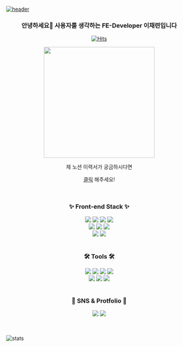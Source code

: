 <!------------------------- 헤더 ---------------------------->
[![header](https://capsule-render.vercel.app/api?type=waving&color=gradient&height=300&section=header&text=CHAERYEON&fontSize=80&animation=twinkling&descAlignY=30)]([https://github.com/CHAERYEON-LEE])

<!------------------------- 프로필사진 및 노션이력서 링크---------------------------->
<div align="center">
<h3>안녕하세요👋 사용자를 생각하는 FE-Developer 이채련입니다</h3>
  
[![Hits](https://hits.seeyoufarm.com/api/count/incr/badge.svg?url=https%3A%2F%2Fgithub.com%2FCHAERYEON-LEE&count_bg=%23FECFF6&title_bg=%23F04E73&icon=github.svg&icon_color=%23E7E7E7&title=hits&edge_flat=false)](https://hits.seeyoufarm.com)
<div>
<img src="https://user-images.githubusercontent.com/89028068/212223812-9e683f18-9505-4235-b762-672bce5e3b2f.png" width="300px" height="300px">
</div>
<p>
제 노션 이력서가 궁금하시다면 
<span style="font-size:200%;">  
  
[클릭](https://wistful-apparel-ecb.notion.site/FE-Developer-fbeba8f3017642a9b219c0e08bb2502e)
</span>
해주세요!
<p>
</div>
<br/>



<!------------------------- 뱃지 ---------------------------->
<div align="center">
    <!------------------------- 테크 스킬 ---------------------------->
    <h3>✨ Front-end Stack ✨</h3>
    <img src="https://img.shields.io/badge/HTML5-E34F26?style=flat&logo=HTML5&logoColor=white" />
    <img src="https://img.shields.io/badge/CSS3-1572B6?style=flat&logo=CSS3&logoColor=white" />
    <img src="https://img.shields.io/badge/JavaScript-F7DF1E?style=flat&logo=JavaScript&logoColor=white" />
    <img src="https://img.shields.io/badge/TypeScript-3178C6?style=flat&logo=TypeScript&logoColor=white" />
    <br/>
    <img src="https://img.shields.io/badge/React-61DAFB?style=flat&logo=React&logoColor=white"/>
    <img src="https://img.shields.io/badge/Redux-764ABC?style=flat&logo=Redux&logoColor=white"/>
    <img src="https://img.shields.io/badge/styled components-DB7093?style=flat&logo=styledcomponents&logoColor=white"/>
    <br/>
    <img src="https://img.shields.io/badge/Next.js-000000?style=flat&logo=Next.js&logoColor=white"/>
    <img src="https://img.shields.io/badge/Framer-0055FF?style=flat&logo=Framer&logoColor=white"/>
    <br/>
    <br/>
    <!------------------------- 툴 ---------------------------->
    <h3>🛠 Tools 🛠</h3>
    <img src="https://img.shields.io/badge/Storybook-FF4785?style=flat&logo=Storybook&logoColor=white"/>
    <img src="https://img.shields.io/badge/Webpack-8DD6F9?style=flat&logo=Webpack&logoColor=white"/>
    <img src="https://img.shields.io/badge/Babel-F9DC3E?style=flat&logo=Babel&logoColor=white"/>
    <img src="https://img.shields.io/badge/Notion-000000?style=flat&logo=Notion&logoColor=white"/>
        <br/>
    <img src="https://img.shields.io/badge/Figma-F24E1E?style=flat&logo=Figma&logoColor=white"/>
    <img src="https://img.shields.io/badge/Adobe Photoshop-31A8FF?style=flat&logo=Adobe Photoshop&logoColor=white"/>
    <img src="https://img.shields.io/badge/Adobe Illustrator-FF9A00?style=flat&logo=Adobe Illustrator&logoColor=white"/>
    <br/>
    <br/>
    <!------------------------- sns 포트폴리오 ---------------------------->
    <h3>🎀 SNS & Protfolio 🎀</h3>
    <img src="https://img.shields.io/badge/Instagram-E4405F?style=flat&logo=Instagram&logoColor=white"/>
    <img src="https://img.shields.io/badge/GitHub-181717?style=flat&logo=GitHub&logoColor=white"/>
</div>

<!------------------------- 프로젝트 홍보 ---------------------------->

<br/>
<br/>

![stats](https://github-readme-stats-git-masterrstaa-rickstaa.vercel.app/api?username=CHAERYEON-LEE&&show_icons=true&theme=light)
